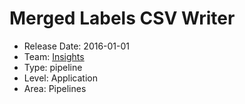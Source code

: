 # Merged Labels CSV Writer
* Release Date: 2016-01-01
* Team: [Insights](../teams/insights.md)
* Type: pipeline
* Level: Application
* Area: Pipelines
